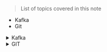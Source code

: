 
> List of topics covered in this note

- Kafka
- Git


<details><summary> Kafka </summary>


## This repository has the complete code related to kafka producers/consumers using spring boot.


- [Setup-Kafka](https://github.com/Avinashlikes/Resources/blob/master/Kafka.md)

## Securing your Kafka Cluster using SSL

- [Kafka SSL SetUp](https://github.com/Avinashlikes/Resources/blob/master/Kafka_Security.md)

</details>

<details> <summary> GIT </summary>
 
 
</details>
